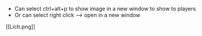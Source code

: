 - Can select ctrl+alt+p to show image in a new window to show to players
- Or can select right click --> open in a new window

[[Lich.png]]